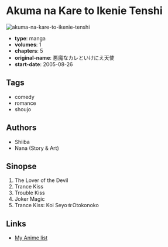 # Akuma na Kare to Ikenie Tenshi

![akuma-na-kare-to-ikenie-tenshi](https://cdn.myanimelist.net/images/manga/2/19388.jpg)

-   **type**: manga
-   **volumes**: 1
-   **chapters**: 5
-   **original-name**: 悪魔なカレといけにえ天使
-   **start-date**: 2005-08-26

## Tags

-   comedy
-   romance
-   shoujo

## Authors

-   Shiiba
-   Nana (Story & Art)

## Sinopse

1. The Lover of the Devil
2. Trance Kiss
3. Trouble Kiss
4. Joker Magic
5. Trance Kiss: Koi Seyo☆Otokonoko

## Links

-   [My Anime list](https://myanimelist.net/manga/5251/Akuma_na_Kare_to_Ikenie_Tenshi)
